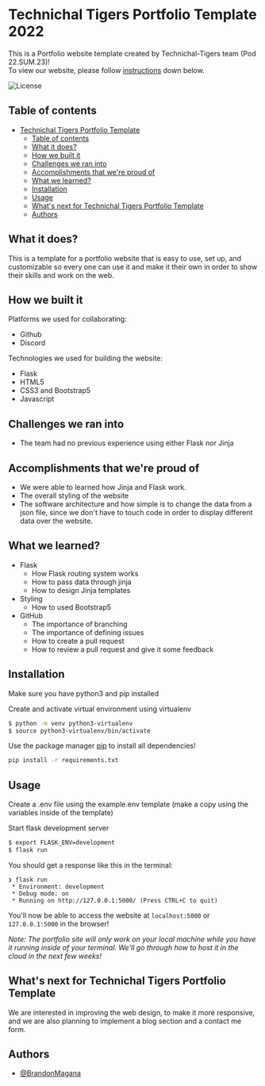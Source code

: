 
# Technichal Tigers Portfolio Template 2022

This is a Portfolio website template created by Technichal-Tigers team (Pod 22.SUM.23)!<br />
To view our website, please follow [instructions](#installation) down below.

![License](https://img.shields.io/github/license/calvh/mlh-portfolio)

## Table of contents

- [Technichal Tigers Portfolio Template](#technichal-tigers-portfolio-template)
  - [Table of contents](#table-of-contents)
  - [What it does?](#what-it-does)
  - [How we built it](#how-we-built-it)
  - [Challenges we ran into](#challenges-we-ran-into)
  - [Accomplishments that we're proud of](#accomplishments-that-were-proud-of)
  - [What we learned?](#what-we-learned)
  - [Installation](#installation)
  - [Usage](#usage)
  - [What's next for Technichal Tigers Portfolio Template](#whats-next-for-technichal-tigers-portfolio-template)
  - [Authors](#authors)
## What it does?
This is a template for a portfolio website that is easy to use, set up, 
and customizable so every one can use it and make it their own in order 
to show their skills and work on the web.

## How we built it
Platforms we used for collaborating:
 - Github 
 - Discord

Technologies we used for building the website:
 - Flask
 - HTML5
 - CSS3 and Bootstrap5
 - Javascript 

## Challenges we ran into
 - The team had no previous experience using either Flask nor Jinja

## Accomplishments that we're proud of
 - We were able to learned how Jinja and Flask work.
 - The overall styling of the website
 - The software architecture and how simple is to change the data from a json file, since we don't have to touch code in order to display different data over the website.

##  What we learned?
 - Flask
    - How Flask routing  system works 
    - How to pass data through jinja
    - How to design Jinja templates
 - Styling
    - How to used Bootstrap5
 - GitHub
    - The importance of branching
    - The importance of defining issues 
    - How to create a pull request
    - How to review a pull request and give it some feedback
## Installation

Make sure you have python3 and pip installed

Create and activate virtual environment using virtualenv
```bash
$ python -m venv python3-virtualenv
$ source python3-virtualenv/bin/activate
```

Use the package manager [pip](https://pip.pypa.io/en/stable/) to install all dependencies!

```bash
pip install -r requirements.txt
```

## Usage

Create a .env file using the example.env template (make a copy using the variables inside of the template)

Start flask development server
```bash
$ export FLASK_ENV=development
$ flask run
```

You should get a response like this in the terminal:
```
❯ flask run
 * Environment: development
 * Debug mode: on
 * Running on http://127.0.0.1:5000/ (Press CTRL+C to quit)
```

You'll now be able to access the website at `localhost:5000` or `127.0.0.1:5000` in the browser! 

*Note: The portfolio site will only work on your local machine while you have it running inside of your terminal. We'll go through how to host it in the cloud in the next few weeks!* 
    
## What's next for Technichal Tigers Portfolio Template

We are interested in improving the web design, to make it more responsive, and we are also planning to implement a blog section and a contact me form.
## Authors

- [@BrandonMagana](https://github.com/BrandonMagana)
